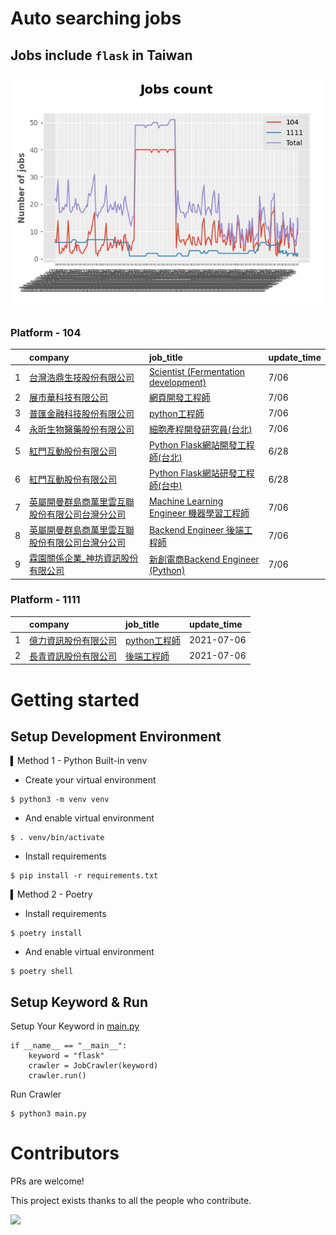 # Auto searching jobs

## Jobs include `flask` in Taiwan 

 ![image](./doc/plot_img.jpg)


### Platform - 104


|    | company                                                                                     | job_title                                                                                       | update_time   |
|---:|:--------------------------------------------------------------------------------------------|:------------------------------------------------------------------------------------------------|:--------------|
|  1 | [台灣浩鼎生技股份有限公司](https://www.104.com.tw/company/60trb48?jobsource=2018indexpoc)               | [Scientist (Fermentation development)](https://www.104.com.tw/job/75d9g?jobsource=2018indexpoc) | 7/06          |
|  2 | [展市華科技有限公司](https://www.104.com.tw/company/1a2x6blbgu?jobsource=2018indexpoc)               | [網頁開發工程師](https://www.104.com.tw/job/78do7?jobsource=2018indexpoc)                              | 7/06          |
|  3 | [普匯金融科技股份有限公司](https://www.104.com.tw/company/1a2x6bkhzg?jobsource=2018indexpoc)            | [python工程師](https://www.104.com.tw/job/7ark5?jobsource=2018indexpoc)                            | 7/06          |
|  4 | [永昕生物醫藥股份有限公司](https://www.104.com.tw/company/5xfw7xk?jobsource=2018indexpoc)               | [細胞產程開發研究員(台北)](https://www.104.com.tw/job/6ujnv?jobsource=2018indexpoc)                        | 7/06          |
|  5 | [紅門互動股份有限公司](https://www.104.com.tw/company/oh4m67k?jobsource=jolist_c_relevance)           | [Python Flask網站開發工程師(台北)](https://www.104.com.tw/job/6xtfl?jobsource=jolist_c_relevance)        | 6/28          |
|  6 | [紅門互動股份有限公司](https://www.104.com.tw/company/oh4m67k?jobsource=jolist_c_relevance)           | [Python Flask網站研發工程師(台中)](https://www.104.com.tw/job/6kf9h?jobsource=jolist_c_relevance)        | 6/28          |
|  7 | [英屬開曼群島商萬里雲互聯股份有限公司台灣分公司](https://www.104.com.tw/company/1a2x6bk5cu?jobsource=2018indexpoc) | [Machine Learning Engineer 機器學習工程師 ](https://www.104.com.tw/job/6c61u?jobsource=2018indexpoc)   | 7/06          |
|  8 | [英屬開曼群島商萬里雲互聯股份有限公司台灣分公司](https://www.104.com.tw/company/1a2x6bk5cu?jobsource=2018indexpoc) | [Backend Engineer 後端工程師](https://www.104.com.tw/job/6xipk?jobsource=2018indexpoc)               | 7/06          |
|  9 | [霖園關係企業_神坊資訊股份有限公司](https://www.104.com.tw/company/wdapdfc?jobsource=2018indexpoc)          | [新創電商Backend Engineer (Python)](https://www.104.com.tw/job/7aenr?jobsource=2018indexpoc)        | 7/06          |

### Platform - 1111


|    | company                                              | job_title                                          | update_time   |
|---:|:-----------------------------------------------------|:---------------------------------------------------|:--------------|
|  1 | [億力資訊股份有限公司](https://www.1111.com.tw/corp/54937860/) | [python工程師](https://www.1111.com.tw/job/97374762/) | 2021-07-06    |
|  2 | [長青資訊股份有限公司](https://www.1111.com.tw/corp/71694811/) | [後端工程師](https://www.1111.com.tw/job/85012186/)     | 2021-07-06    |



# Getting started
## Setup Development Environment
▍Method 1 - Python Built-in venv

- Create your virtual environment
```
$ python3 -m venv venv
```
- And enable virtual environment
```
$ . venv/bin/activate
```
- Install requirements
```
$ pip install -r requirements.txt 
```

▍Method 2 - Poetry
- Install requirements
```
$ poetry install
```
- And enable virtual environment
```
$ poetry shell
```

## Setup Keyword & Run

Setup Your Keyword in [main.py](./main.py#L88)
```
if __name__ == "__main__":
    keyword = "flask"
    crawler = JobCrawler(keyword)
    crawler.run()
```

Run Crawler
```
$ python3 main.py
```

# Contributors
PRs are welcome!

This project exists thanks to all the people who contribute.

<a href="https://github.com/hsuanchi/auto-search-flask-job/graphs/contributors">
  <img src="https://contrib.rocks/image?repo=hsuanchi/auto-search-flask-job"/>
</a>
